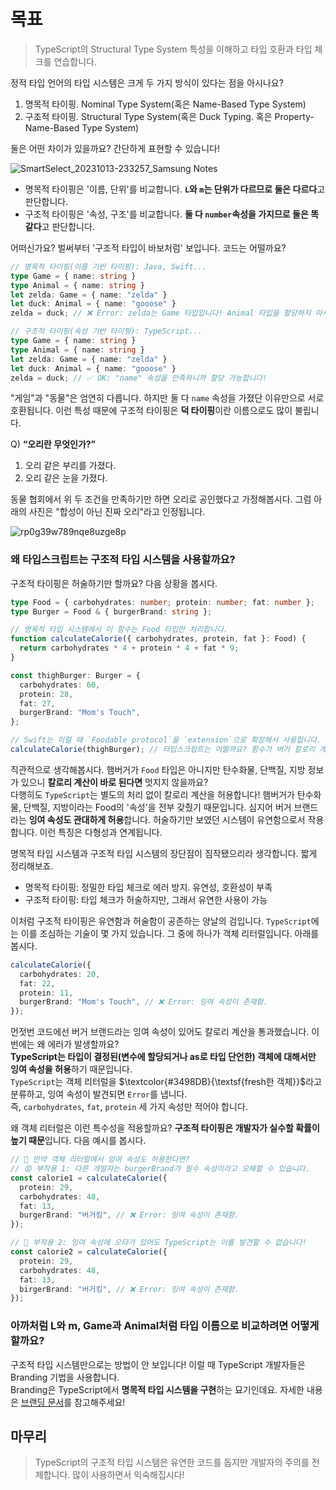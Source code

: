 # 목표

> TypeScript의 Structural Type System 특성을 이해하고 타입 호환과 타입 체크를 연습합니다.

정적 타입 언어의 타입 시스템은 크게 두 가지 방식이 있다는 점을 아시나요? 

1. 명목적 타이핑. Nominal Type System(혹은 Name-Based Type System)
2. 구조적 타이핑. Structural Type System(혹은 Duck Typing. 혹은 Property-Name-Based Type System)

둘은 어떤 차이가 있을까요? 간단하게 표현할 수 있습니다!  

![SmartSelect_20231013-233257_Samsung Notes](https://github.com/hamelln/typescript-dive-notes/assets/39308313/6061de9f-003b-4164-ac8f-f05d98bf560b)

- 명목적 타이핑은 '이름, 단위'를 비교합니다. **`L`와 `m`는 단위가 다르므로 둘은 다르다**고 판단합니다.
- 구조적 타이핑은 '속성, 구조'를 비교합니다. **둘 다 `number`속성을 가지므로 둘은 똑같다**고 판단합니다.

어떠신가요? 벌써부터 '구조적 타입이 바보처럼' 보입니다. 코드는 어떨까요?

```typescript
// 명목적 타이핑(이름 기반 타이핑): Java, Swift...
type Game = { name: string }
type Animal = { name: string }
let zelda: Game = { name: "zelda" }
let duck: Animal = { name: "gooose" }
zelda = duck; // ❌ Error: zelda는 Game 타입입니다! Animal 타입을 할당하지 마세요!
```

```typescript
// 구조적 타이핑(속성 기반 타이핑): TypeScript...
type Game = { name: string }
type Animal = { name: string }
let zelda: Game = { name: "zelda" }
let duck: Animal = { name: "gooose" }
zelda = duck; // ✅ OK: "name" 속성을 만족하니까 할당 가능합니다!
```

"게임"과 "동물"은 엄연히 다릅니다. 하지만 둘 다 `name` 속성을 가졌단 이유만으로 서로 호환됩니다. 이런 특성 때문에 구조적 타이핑은 **덕 타이핑**이란 이름으로도 많이 불립니다.  

Q) **“오리란 무엇인가?”**

1. 오리 같은 부리를 가졌다.
2. 오리 같은 눈을 가졌다.

동물 협회에서 위 두 조건을 만족하기만 하면 오리로 공인했다고 가정해봅시다. 그럼 아래의 사진은 "합성이 아닌 진짜 오리"라고 인정됩니다.

![rp0g39w789nqe8uzge8p](https://github.com/hamelln/typescript-textbook/assets/39308313/1b280fe5-0bc6-4c4c-bd15-2b34dd8baeaa)

### 왜 타입스크립트는 구조적 타입 시스템을 사용할까요? 

구조적 타이핑은 허술하기만 할까요? 다음 상황을 봅시다.

```typescript
type Food = { carbohydrates: number; protein: number; fat: number };
type Burger = Food & { burgerBrand: string };

// 명목적 타입 시스템에서 이 함수는 Food 타입만 처리합니다.
function calculateCalorie({ carbohydrates, protein, fat }: Food) {
  return carbohydrates * 4 + protein * 4 + fat * 9;
}

const thighBurger: Burger = {
  carbohydrates: 60,
  protein: 28,
  fat: 27,
  burgerBrand: "Mom's Touch",
};

// Swift는 이럴 때 `Foodable protocol`을 `extension`으로 확장해서 사용합니다.  
calculateCalorie(thighBurger); // 타입스크립트는 어떨까요? 함수가 버거 칼로리 계산을 못하게 막는 게 좋을까요?
```
직관적으로 생각해봅시다. 햄버거가 `Food` 타입은 아니지만 탄수화물, 단백질, 지방 정보가 있으니 **칼로리 계산이 바로 된다면** 멋지지 않을까요?  
다행히도 `TypeScript`는 별도의 처리 없이 칼로리 계산을 허용합니다! 햄버거가 탄수화물, 단백질, 지방이라는 Food의 '속성'을 전부 갖췄기 때문입니다. 심지어 버거 브랜드라는 **잉여 속성도 관대하게 허용**합니다. 허술하기만 보였던 시스템이 유연함으로서 작용합니다. 이런 특징은 다형성과 연계됩니다.

명목적 타입 시스템과 구조적 타입 시스템의 장단점이 짐작됐으리라 생각합니다. 짧게 정리해보죠.

- 명목적 타이핑: 정밀한 타입 체크로 에러 방지. 유연성, 호환성이 부족
- 구조적 타이핑: 타입 체크가 허술하지만, 그래서 유연한 사용이 가능

이처럼 구조적 타이핑은 유연함과 허술함이 공존하는 양날의 검입니다. `TypeScript`에는 이를 조심하는 기술이 몇 가지 있습니다. 그 중에 하나가 객체 리터럴입니다. 아래를 봅시다.

```typescript
calculateCalorie({
  carbohydrates: 20,
  fat: 22,
  protein: 11,
  burgerBrand: "Mom's Touch", // ❌ Error: 잉여 속성이 존재함.
});
```

먼젓번 코드에선 버거 브랜드라는 잉여 속성이 있어도 칼로리 계산을 통과했습니다. 이번에는 왜 에러가 발생할까요?  
**TypeScript는 타입이 결정된(변수에 할당되거나 as로 타입 단언한) 객체에 대해서만 잉여 속성을 허용**하기 때문입니다.  
`TypeScript`는 객체 리터럴을 $\textcolor{#3498DB}{\textsf{fresh한 객체}}$라고 분류하고, 잉여 속성이 발견되면 `Error`를 냅니다.  
즉, `carbohydrates`, `fat`, `protein` 세 가지 속성만 적어야 합니다.

왜 객체 리터럴은 이런 특수성을 적용할까요? **구조적 타이핑은 개발자가 실수할 확률이 높기 때문**입니다. 다음 예시를 봅시다.

```typescript
// 📒 만약 객체 리터럴에서 잉여 속성도 허용한다면?
// 😡 부작용 1: 다른 개발자는 burgerBrand가 필수 속성이라고 오해할 수 있습니다.
const calorie1 = calculateCalorie({
  protein: 29,
  carbohydrates: 48,
  fat: 13,
  burgerBrand: "버거킹", // ❌ Error: 잉여 속성이 존재함.
});

// 🤬 부작용 2: 잉여 속성에 오타가 있어도 TypeScript는 이를 발견할 수 없습니다!
const calorie2 = calculateCalorie({
  protein: 29,
  carbohydrates: 48,
  fat: 13,
  birgerBrand: "버거킹", // ❌ Error: 잉여 속성이 존재함.
});
```

### 아까처럼 L와 m, Game과 Animal처럼 타입 이름으로 비교하려면 어떻게 할까요? 

구조적 타입 시스템만으로는 방법이 안 보입니다! 이럴 때 TypeScript 개발자들은 Branding 기법을 사용합니다.  
Branding은 TypeScript에서 **명목적 타입 시스템을 구현**하는 묘기인데요. 자세한 내용은 [브랜딩 문서](https://github.com/hamelln/typescript-dive-notes/blob/main/branding.md)를 참고해주세요!

## 마무리

> TypeScript의 구조적 타입 시스템은 유연한 코드를 돕지만 개발자의 주의를 전제합니다. 많이 사용하면서 익숙해집시다!

